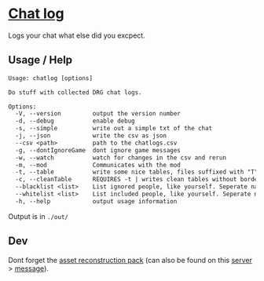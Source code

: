 # [Chat log](https://mod.io/g/drg/m/chat-log/)

Logs your chat what else did you excpect.

## Usage / Help

```txt
Usage: chatlog [options]

Do stuff with collected DRG chat logs.

Options:
  -V, --version         output the version number
  -d, --debug           enable debug
  -s, --simple          write out a simple txt of the chat
  -j, --json            write the csv as json
  --csv <path>          path to the chatlogs.csv
  -g, --dontIgnoreGame  dont ignore game messages
  -w, --watch           watch for changes in the csv and rerun
  -m, --mod             Communicates with the mod
  -t, --table           write some nice tables, files suffixed with "T"
  -c, --cleanTable      REQUIRES -t | writes clean tables without borders
  --blacklist <list>    List ignored people, like yourself. Seperate names by ","
  --whitelist <list>    List included people, like yourself. Seperate names by ","
  -h, --help            output usage information
```

Output is in `./out/`

## Dev

Dont forget the [asset reconstruction pack](https://drive.google.com/file/d/1HL-z5I62FpY6l9Qt2QGnR8ZpHkHyfESQ/view?usp=sharing) (can also be found on this [server](https://discord.gg/gUw32ayWGt) > [message](https://discord.com/channels/676880716142739467/883791204930703360/998263940809232507)).
